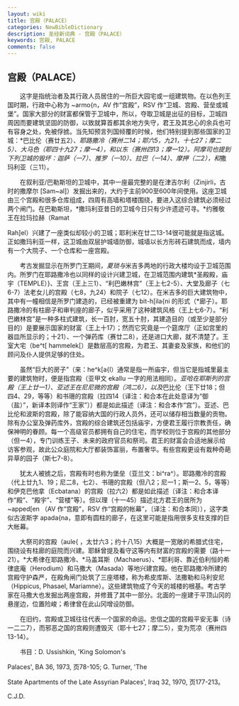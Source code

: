 ```yaml
---
layout: wiki
title: 宫殿（PALACE）
categories: NewBibleDictionary
description: 圣经新词典 - 宫殿（PALACE）
keywords: 宫殿, PALACE
comments: false
---
```


## 宫殿（PALACE）

　　这字是指统治者及其行政人员居住的一所巨大园宅或一组建筑物。在以色列王国时期，行政中心称为 ~armo{n，AV 作“宫殿”，RSV 作“卫城、宫殿、营垒或城堡”。国家大部分的财富都保管于卫城中，所以，夺取卫城是出征的目标，卫城四周因而要建筑坚固的防御，以致就算首都其余地方失守，君王及其忠心的余兵也可有容身之处，免被俘掳。当先知预言列国倾覆的时候，他们特别提到那些国家的卫城：*巴比伦（赛廿五2）、*耶路撒冷（赛卅二14；耶六5，九21，十七27；摩二5）、大马色（耶四十九27；摩一4），和以东（赛卅四13；摩一12）。阿摩司也提到下列卫城的毁坏：迦萨（一7）、推罗（一10）、拉巴（一14）、摩押（二2），和*撒玛利亚（三11）。

　　在叙利亚/巴勒斯坦的卫城中，其中一座最完整的是在津吉尔利（Zinjirli，古时的撒摩尔 [Sam~al]）发掘出来的，大约于主前900至600年间使用。这座卫城由三个宫殿和很多仓库组成，四周有高墙和塔楼围绕，要进入这综合建筑必须经过两个闸门。在巴勒斯坦，*撒玛利亚昔日的卫城今日只有少许遗迹可寻。*约雅敬王在拉玛拉赫（Ramat

Rah]el）兴建了一座类似却较小的卫城；耶利米在廿二13-14很可能就是指这城。正如撒玛利亚一样，这卫城由双层护城墙防御，城墙以长方形砖石建筑而成，墙内有一个大院子、一个仓库和一座宫殿。

　　考古发掘显示在所罗门王期间，*夏琐与*米吉多两地的行政大楼均设于卫城范围内。所罗门在耶路撒冷也以同样的设计兴建卫城，在卫城范围内建筑*圣殿殿，庙宇（TEMPLE）}、王宫（王上三1）、“利巴嫩林宫”（王上七2-5）、大堂及廊子（七6-7）法老女儿的宫殿（七8，九24）和院子（七12）。在米吉多的巨大建筑物中，其中有一幢相信是所罗门建造的，已经被重建为 bit-h[ila{ni 的形式（*廊子）。耶路撒冷的有柱廊子和审判座的廊子，似乎采用了这种建筑风格（王上七6-7）。“利巴嫩林宫”是一种多柱式建筑，长一百肘，宽五十肘，其建造目的（或至少是部分目的）是要展示国家的财富（王上十17）；然而它究竟是一个筵席厅（正如宫里的器皿所显示的；十21）、一个弹药库（赛廿二8），还是进口大廊，就不清楚了。王室大宅（be^t[ hammelek[）是数层高的宫殿，为君王、其妻妾及家族，和他们的顾问及仆人提供足够的住处。

　　虽然“巨大的房子”（来：he^k[a{l）通常是指一所庙宇，但当它是指城里最主要的建筑物时，便是指宫殿（亚甲文 ekallu 一字的用法相同）。*亚哈在耶斯列的宫殿（王上廿一1）、亚述王在尼尼微的宫殿（鸿二6），以及*巴比伦（王下廿18；但四4、29，等等）和书珊的宫殿（拉四14〔译注：和合本在此处意译为“御（盐）”，新译本则译作“王家”〕）都是如此描述〔译注：和合本作“宫”〕。亚述、巴比伦和波斯的宫殿，除了能容纳大国的行政人员外，还可以储存相当数量的贡物。除有办公室及弹药库外，宫殿的综合建筑还包括庙宇，方便君王履行宗教责任，确保神明的眷顾。每一个高级官员都拥有自己的住宅，而学校则位于宫殿的其他部分（但一4），专门训练王子、未来的政府官员和祭司。君王的财富会合适地展示给访客参观，故此公众庭院和大厅都装饰富丽，布置奢华。有些宫殿更设有栽种奇葩异草的园子（斯七7-8）。

　　犹太人被掳之后，宫殿有时也称为堡垒（亚兰文：bi^ra^）。耶路撒冷的宫殿（代上廿九1、19；尼二8，七2）、书珊的宫殿（但八2；尼一1；斯一2、5，等等）和伊克巴他拿（Ecbatana）的宫殿（拉六2）都是如此描述〔译注：和合本译作“殿”、“殿宇”、“营楼”等〕。但以理（十一45）描述北方君王的居所为 ~apped[en （AV 作“宫殿”，RSV 作“宫殿的帐幕”，〔译注：和合本同〕），这字类似古波斯字 apada{na，意即有圆柱的廊子，在这里可能是指用很多支柱支撑的巨大帐幕。

　　大祭司的宫殿（aule{ ，太廿六3；约十八15）大概是一宽敞的希腊式住宅，围绕设有柱廊的庭院而兴建。耶稣曾提及看守这等内有财富的宫殿的需要（路十一21）。*大希律在耶路撒冷、*马盖耳斯（Machaerus）、*耶利哥、靠近伯利恒的希律底庵（Herodium）和马撒大（Masada）等地兴建宫殿。他在耶路撒冷所建的宫殿守护森严，在殿角闸门处筑了三座塔楼，称为希皮库斯、法撒勒和马利安尼（Hippicus, Phasael, Mariamne）。这些建筑物成了今天的城楼的根基。考古学家在马撒大也发掘出两座宫殿，并修葺了其中一部分。北面的一座建于平顶山冈的悬崖边，位置险峻；希律曾在此山冈增设防御。

　　在旧约，宫殿或卫城往往代表一个国家的命运。忠信之国的宫殿平安无事（诗一二二7），而邪恶之国的宫殿则遭毁灭（耶十七27；摩二5），变为荒凉（赛卅四13-14）。

　　书目：D. Ussishkin, 'King Solomon's

Palaces', BA 36, 1973, 页78-105; G. Turner, 'The

State Apartments of the Late Assyrian Palaces', Iraq 32, 1970, 页177-213。

C.J.D.









